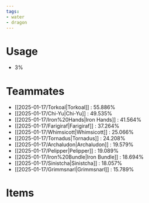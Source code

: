 ```yaml
---
tags:
- water
- dragon
---
```

# Usage
- 3%
# Teammates
- [[2025-01-17/Torkoal|Torkoal]] : 55.886%
- [[2025-01-17/Chi-Yu|Chi-Yu]] : 49.535%
- [[2025-01-17/Iron%20Hands|Iron Hands]] : 41.564%
- [[2025-01-17/Farigiraf|Farigiraf]] : 37.264%
- [[2025-01-17/Whimsicott|Whimsicott]] : 25.066%
- [[2025-01-17/Tornadus|Tornadus]] : 24.208%
- [[2025-01-17/Archaludon|Archaludon]] : 19.579%
- [[2025-01-17/Pelipper|Pelipper]] : 19.089%
- [[2025-01-17/Iron%20Bundle|Iron Bundle]] : 18.694%
- [[2025-01-17/Sinistcha|Sinistcha]] : 18.057%
- [[2025-01-17/Grimmsnarl|Grimmsnarl]] : 15.789%
# Items